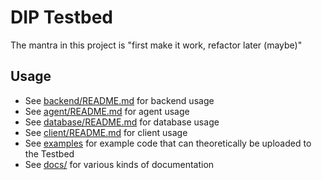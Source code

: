 # DIP Testbed
The mantra in this project is "first make it work, refactor later (maybe)"

## Usage
- See [backend/README.md](./backend/README.md) for backend usage  
- See [agent/README.md](./agent/README.md) for agent usage  
- See [database/README.md](./database/README.md) for database usage  
- See [client/README.md](./client/README.md) for client usage  
- See [examples](./examples) for example code that can theoretically be uploaded to the Testbed  
- See [docs/](./docs/) for various kinds of documentation  
  